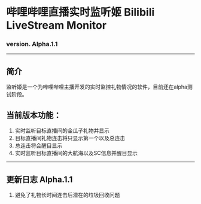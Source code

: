 # 哔哩哔哩直播实时监听姬 Bilibili LiveStream Monitor
### version. Alpha.1.1

----
## 简介

监听姬是一个为哔哩哔哩主播开发的实时监控礼物情况的软件，目前还在alpha测试阶段。

## 当前版本功能：
1. 实时监听目标直播间的金瓜子礼物并显示
2. 目标直播间礼物连击将只显示第一个以及总连击
3. 总连击将会醒目显示
4. 实时监听目标直播间的大航海以及SC信息并醒目显示

----
## 更新日志 Alpha.1.1
1. 避免了礼物长时间连击后潜在的垃圾回收问题
